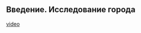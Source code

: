 ## Введение. Исследование города

[video](https://player.softculture.cc/embed/online/GIS/GIS_10.10.12_L1-1_Intro_Elbaev)